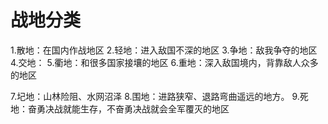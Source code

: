 # 战地分类
1.散地：在国内作战地区
2.轻地：进入敌国不深的地区
3.争地：敌我争夺的地区
4.交地：
5.衢地：和很多国家接壤的地区
6.重地：深入敌国境内，背靠敌人众多的地区

7.圮地：山林险阻、水网沼泽
8.围地：进路狭窄、退路弯曲遥远的地方。
9.死地：奋勇决战就能生存，不奋勇决战就会全军覆灭的地区

